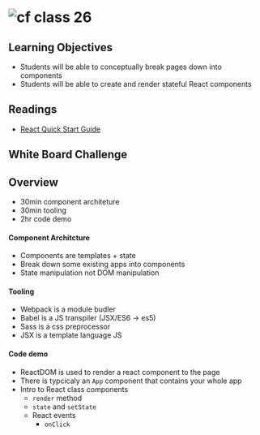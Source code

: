 ![cf](http://i.imgur.com/7v5ASc8.png) class 26 
===

## Learning Objectives
* Students will be able to conceptually break pages down into components
* Students will be able to create and render stateful React components

## Readings
* [React Quick Start Guide](https://facebook.github.io/react/docs/hello-world.html)

## White Board Challenge

## Overview 
* 30min component architeture
* 30min tooling
* 2hr code demo

#### Component Architcture
* Components are templates + state
* Break down some existing apps into components
* State manipulation not DOM manipulation

#### Tooling
* Webpack is a module budler 
* Babel is a JS transpiler (JSX/ES6 -> es5)
* Sass is a css preprocessor
* JSX is a template language JS

#### Code demo
* ReactDOM is used to render a react component to the page
* There is typcicaly an `App` component that contains your whole app
* Intro to React class components
  * `render` method
  * `state` and `setState`
  * React events
    * `onClick`
